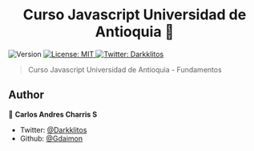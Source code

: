 <h1 align="center">Curso Javascript Universidad de Antioquia 👋</h1>
<p>
  <img alt="Version" src="https://img.shields.io/badge/version-1.0-blue.svg?cacheSeconds=2592000" />
  <a href="#" target="_blank">
    <img alt="License: MIT" src="https://img.shields.io/badge/License-MIT-yellow.svg" />
  </a>
  <a href="https://twitter.com/Darkklitos" target="_blank">
    <img alt="Twitter: Darkklitos" src="https://img.shields.io/twitter/follow/Darkklitos.svg?style=social" />
  </a>
</p>

> Curso Javascript Universidad de Antioquia - Fundamentos

## Author

👤 **Carlos Andres Charris S**

* Twitter: [@Darkklitos](https://twitter.com/Darkklitos)
* Github: [@Gdaimon](https://github.com/Gdaimon)
